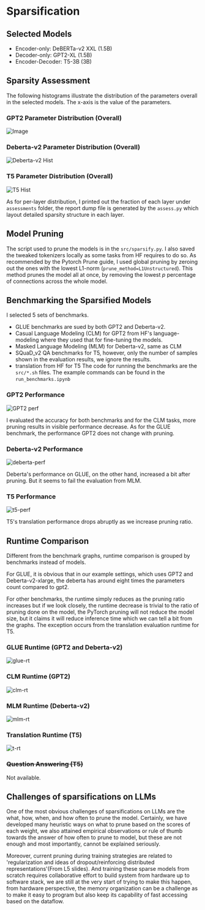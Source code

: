 # Sparsification

## Selected Models

- Encoder-only: DeBERTa-v2 XXL (1.5B)
- Decoder-only: GPT2-XL (1.5B)
- Encoder-Decoder: T5-3B (3B)

## Sparsity Assessment
The following histograms illustrate the distribution of the parameters overall in the selected models.
The x-axis is the value of the parameters.
### GPT2 Parameter Distribution (Overall)
![Image](src/graphs/gpt2_hist.png)

### Deberta-v2 Parameter Distribution (Overall)
![Deberta-v2 Hist](src/graphs/deberta_hist.png)

### T5 Parameter Distribution (Overall)
![T5 Hist](src/graphs/t5_hist.png)

As for per-layer distribution, I printed out the fraction of each layer under `assessments` folder, the report dump file is generated by the `assess.py` which layout detailed sparsity structure in each layer.

## Model Pruning
The script used to prune the models is in the `src/sparsify.py`. I also saved the tweaked tokenizers locally as some tasks 
from HF requires to do so. As recommended by the Pytorch Prune guide, I used global pruning by zeroing out the ones 
with the lowest L1-norm (`prune_method=L1Unstructured`). This method prunes the model all at once, by removing the lowest
_p_ percentage of connections across the whole model.

## Benchmarking the Sparsified Models
I selected 5 sets of benchmarks.
- GLUE benchmarks are sued by both GPT2 and Deberta-v2.
- Casual Language Modeling (CLM) for GPT2 from HF's language-modeling where they used that for fine-tuning the models.
- Masked Language Modeling (MLM) for Deberta-v2, same as CLM
- SQuaD_v2 QA benchmarks for T5, however, only the number of samples shown in the evaluation results, we ignore the results.
- translation from HF for T5
The code for running the benchmarks are the `src/*.sh` files. The example commands can be found in the `run_benchmarks.ipynb`
### GPT2 Performance
![GPT2 perf](src/graphs/gpt2-perf.png)

I evaluated the accuracy for both benchmarks and for the CLM tasks, more pruning results in visible performance decrease.
As for the GLUE benchmark, the performance GPT2 does not change with pruning.
### Deberta-v2 Performance
![deberta-perf](src/graphs/deberta-perf.png)

Deberta's performance on GLUE, on the other hand, increased a bit after pruning. But it seems to fail the evaluation from MLM.

### T5 Performance
![t5-perf](src/graphs/t5-perf.png)

T5's translation performance drops abruptly as we increase pruning ratio.

## Runtime Comparison
Different from the benchmark graphs, runtime comparison is grouped by benchmarks instead of models.

For GLUE, it is obvious that in our example settings, which uses GPT2 and Deberta-v2-xlarge, the deberta has around eight
times the parameters count compared to gpt2.

For other benchmarks, the runtime simply reduces as the pruning ratio increases but if we look closely, the runtime decrease 
is trivial to the ratio of pruning done on the model, the PyTorch pruning will not reduce the model size, but it claims it will reduce
inference time which we can tell a bit from the graphs.
The exception occurs from the translation evaluation runtime for T5.

### GLUE Runtime (GPT2 and Deberta-v2)
![glue-rt](src/graphs/GLUE-runtime.png)
### CLM Runtime (GPT2)
![clm-rt](src/graphs/CLM-GPT2-runtime.png)
### MLM Runtime (Deberta-v2)
![mlm-rt](src/graphs/MLM-Deberta-runtime.png)
### Translation Runtime (T5)
![t-rt](src/graphs/Translation-T5-runtime.png)
### ~~Question Answering (T5)~~
Not available.

## Challenges of sparsifications on LLMs
One of the most obvious challenges of sparsifications on LLMs are the what, how, when, and how often to prune the model.
Certainly, we have developed many heuristic ways on what to prune based on the scores of each weight, we also attained empirical
observations or rule of thumb towards the answer of how often to prune to model, but these are not enough and most importantly,
cannot be explained seriously.

Moreover, current pruning during training strategies are related to 'regularization and ideas of dropout/reinforcing 
distributed representations'(From L5 slides). And training these sparse models from scratch requires collaborative effort 
to build system from hardware up to software stack, we are still at the very start of trying to make this happen, 
from hardware perspective, the memory organization can be a challenge as to make it easy to program but also keep its 
capability of fast accessing based on the dataflow.